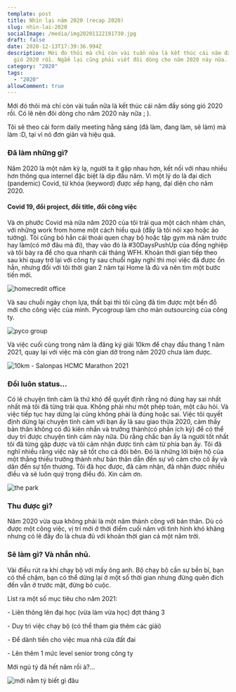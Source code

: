 ```yaml
---
template: post
title: Nhìn lại năm 2020 (recap 2020)
slug: nhin-lai-2020
socialImage: /media/img20201122191730.jpg
draft: false
date: 2020-12-13T17:39:36.994Z
description: Mới đo thôi mà chỉ còn vài tuần nữa là kết thúc cái năm đầy sóng
  gió 2020 rồi. Ngẩm lại cũng phải viết đôi dòng cho năm 2020 này nữa...
category: "2020"
tags:
  - "2020"
allowComment: true
---
```

Mới đó thôi mà chỉ còn vài tuần nữa là kết thúc cái năm đầy sóng gió 2020 rồi. Có lẽ nên đôi dòng cho năm 2020 này nữa ; ).

Tôi sẽ theo cái form daily meeting hằng sáng (đã làm, đang làm, sẽ làm) mà làm :D, tại vì nó đơn giản và hiệu quả.

### Đã làm những gì?

Năm 2020 là một năm kỳ lạ, người ta ít gặp nhau hơn, kết nối với nhau nhiều hơn thông qua internel đặc biệt là dịp đầu năm. Vì một lý do là đại dịch (pandemic) Covid, từ khóa (keyword) được xếp hạng, đại diện cho năm 2020.

#### Covid 19, đổi project, đổi title, đổi công việc

Và ơn phước Covid mà nữa năm 2020 của tôi trải qua một cách nhàm chán, với những work from home một cách hiểu quả (đấy là tôi nói xạo hoặc ảo tưởng). Tôi cũng bỏ hẳn cái thoái quen chạy bộ hoặc tập gym mà năm trước hay làm(có mở đâu mà đi), thay vào đó là #30DaysPushUp của đồng nghiệp và tôi bày ra để cho qua nhanh cái tháng WFH. Khoản thời gian tiếp theo sau khi quay trở lại với công ty sau chuổi ngày nghỉ thì mọi việc đã được ổn hẳn, nhưng đối với tôi thời gian 2 năm tại Home là đủ và nên tìm một bước tiến mới.

![homecredit office](/media/img_0826.jpeg "homecredit office")

Và sau chuỗi ngày chọn lựa, thất bại thì tôi cũng đã tìm được một bến đỗ mới cho công việc của mình. Pycogroup làm cho mản outsourcing của công ty.

![pyco group](/media/img20201128073726.jpg "pyco group")

Và việc cuối cùng trong năm là đăng ký giải 10km để chạy đầu tháng 1 năm 2021, quay lại với việc mà còn gian dở trong năm 2020 chưa làm được.

![10km - Salonpas HCMC Marathon 2021](https://hcmcmarathon.com/wp-content/uploads/2020/12/HM21_10KMRaceRoutes-01-1024x640.jpg)

### Đổi luôn status...

Có lẽ chuyện tình cảm là thứ khó để quyết định rằng nó đúng hay sai nhất nhất mà tôi đã từng trải qua. Không phải như một phép toán, một câu hỏi. Và việc tiếp tục hay dừng lại cũng không phải là đúng hoặc sai. Việc tôi quyết định dừng lại chuyện tình cảm với bạn ấy là sau giao thừa 2020, cảm thấy bản thân không có đủ kiên nhẩn và trưởng thành(có phần ích kỷ) để có thể duy trì được chuyện tình cảm này nữa. Dù rằng chắc bạn ấy là người tốt nhất tôi đã từng gặp được và tôi cảm nhận được tình cảm từ phía bạn ấy. Tôi đã nghĩ nhiều rằng việc này sẽ tốt cho cả đôi bên. Đó là những lời biện hộ của một thằng thiếu trưởng thành như bản thân dẫn đến sự vô cảm cho cô ấy và dân đến sự tổn thương. Tôi đã học được, đã cảm nhận, đã nhận được nhiều điều và sẽ luôn quý trọng điều đó. Xin cảm ơn.

![the park](/media/img_0417.jpg "the park")

### Thu được gì?

Năm 2020 vừa qua không phải là một năm thành công với bản thân. Dù có được một công việc, vị trí mới ở thời điểm cuối năm với tình hình khó khăng nhưng có lẽ đây đo là chưa đủ với khoản thời gian cả một năm trời.

### Sẽ làm gì? Và nhắn nhủ.

Vài điều rút ra khi chạy bộ với mấy ông anh. Bộ chạy bộ cần sự bền bỉ, bạn có thể chậm, bạn có thể dừng lại ở một số thời gian nhưng đừng quên đích đến vẫn ở trước mặt, đừng bỏ cuộc.

List ra một số mục tiêu cho năm 2021:

\- Liên thông lên đại học (vừa làm vừa học) đợt tháng 3

\- Duy trì việc chạy bộ (có thể tham gia thêm các giải)

\- Để dành tiền cho việc mua nhà cửa đất đai

\- Lên thêm 1 mức level senior trong công ty

Mới ngủ tý đã hết năm rồi à?...

![mới nằm tý biết gì đâu](/media/img_1021.jpg "mới nằm tý biết gì đâu")